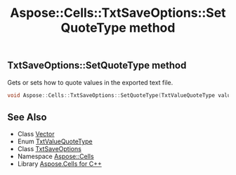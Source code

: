 ﻿---
title: Aspose::Cells::TxtSaveOptions::SetQuoteType method
linktitle: SetQuoteType
second_title: Aspose.Cells for C++ API Reference
description: 'Aspose::Cells::TxtSaveOptions::SetQuoteType method. Gets or sets how to quote values in the exported text file in C++.'
type: docs
weight: 1300
url: /cpp/aspose.cells/txtsaveoptions/setquotetype/
---
## TxtSaveOptions::SetQuoteType method


Gets or sets how to quote values in the exported text file.

```cpp
void Aspose::Cells::TxtSaveOptions::SetQuoteType(TxtValueQuoteType value)
```

## See Also

* Class [Vector](../../vector/)
* Enum [TxtValueQuoteType](../../txtvaluequotetype/)
* Class [TxtSaveOptions](../)
* Namespace [Aspose::Cells](../../)
* Library [Aspose.Cells for C++](../../../)
